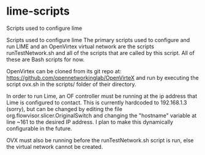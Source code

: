 # lime-scripts
Scripts used to configure lime

Scripts used to configure lime The primary scripts used to configure and run LIME and an OpenVirtex virtual network are the scripts runTestNetwork.sh and all of the scripts that are called by this script. All of these are Bash scripts for now.

OpenVirtex can be cloned from its git repo at: https://github.com/opennetworkinglab/OpenVirteX and run by executing the script ovx.sh in the scripts/ folder of their directory.

In order to run Lime, an OF controller must be running at the ip address that Lime is configured to contact. This is currently hardcoded to 192.168.1.3 (sorry), but can be changed by editing the file org.flowvisor.slicer.OriginalSwitch and changing the "hostname" variable at line ~161 to the desired IP address. I plan to make this dynamically configurable in the future.

OVX must also be running before the runTestNetwork.sh script is run, else the virtual network cannot be created.
